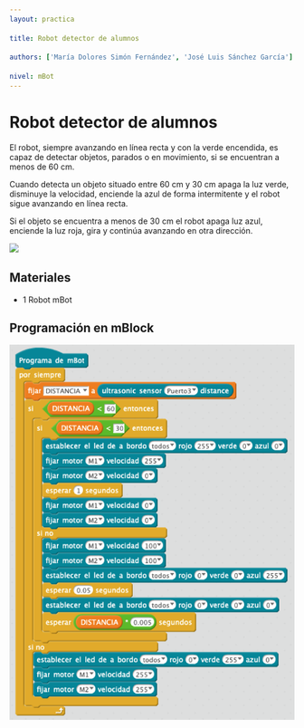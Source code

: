 ```yaml
---
layout: practica

title: Robot detector de alumnos

authors: ['María Dolores Simón Fernández', 'José Luis Sánchez García']

nivel: mBot
---
```


# Robot detector de alumnos

El robot, siempre avanzando en línea recta y con la verde encendida, es capaz de detectar objetos, parados o en movimiento, si se encuentran a menos de 60 cm.

Cuando detecta un objeto situado entre 60 cm y 30 cm apaga la luz verde, disminuye la velocidad, enciende la azul de forma intermitente y el robot sigue avanzando en línea recta. 

Si el objeto se encuentra a menos de 30 cm el robot apaga luz azul, enciende la luz roja, gira y continúa avanzando en otra dirección.

![](practica.gif)

## Materiales

- 1 Robot mBot

## Programación en mBlock

![](mblock.png)
